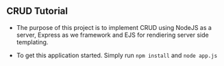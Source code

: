 ## CRUD Tutorial

* The purpose of this project is to implement CRUD using NodeJS as a server, Express as we framework and EJS for rendiering server side templating.

* To get this application started. Simply run `npm install` and `node app.js`